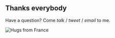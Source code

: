 ## Thanks everybody

Have a question? Come *talk* / *tweet* / *email* to me.

![Hugs from France](images/thanks.jpg)